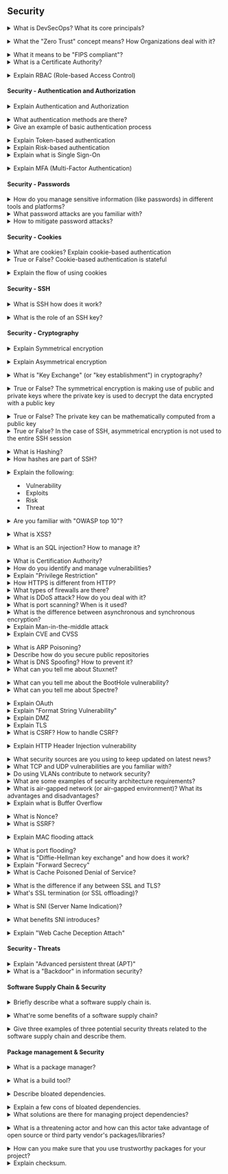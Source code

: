 ## Security

<details>
<summary>What is DevSecOps? What its core principals?</summary><br><b>

A couple of quotations from chosen companies:

[Snyk](https://snyk.io/series/devsecops): "DevSecOps refers to the integration of security practices into a DevOps software delivery model. Its foundation is a culture where development and operations are enabled through process and tooling to take part in a shared responsibility for delivering secure software."

[Red Hat](https://www.redhat.com/en/topics/devops/what-is-devsecops): "DevSecOps stands for development, security, and operations. It's an approach to culture, automation, and platform design that integrates security as a shared responsibility throughout the entire IT lifecycle."

[Jfrog](https://jfrog.com/devops-tools/what-is-devsecops): "DevSecOps principles and practices parallel those of traditional DevOps with integrated and multidisciplinary teams, working together to enable secure continuous software delivery. The DevSecOps development lifecycle is a repetitive process that starts with a developer writing code, a build being triggered, the software package deployed to a production environment and monitored for issues identified in the runtime but includes security at each of these stages."
</b></details>

<details>
<summary>What the "Zero Trust" concept means? How Organizations deal with it?</summary><br><b>

[Codefresh definition](https://codefresh.io/security-testing/codefresh-runner-overview): "Zero trust is a security concept that is centered around the idea that organizations should never trust anyone or anything that does not originate from their domains. Organizations seeking zero trust automatically assume that any external services it commissions have security breaches and may leak sensitive information"
</b></details>

<details>
<summary>What it means to be "FIPS compliant"?</summary><br><b>
</b></details>

<details>
<summary>What is a Certificate Authority?</summary><br><b>
 
 [wikipedia](https://en.wikipedia.org/wiki/Certificate_authority) : A certificate Authority that stores, singns and issues certificates.
 
 A certificate certifies the authenticity of the public key delivered by the website. It prevents [man-in-the-middle](https://en.wikipedia.org/wiki/Man-in-the-middle_attack) attacks by providing a lot of information which identifie the public key. Importante information provided inside a [X.509](https://www.ssl.com/faqs/what-is-an-x-509-certificate/) certificate are like :
  * Version Number
  * Serial Number
  * Signature Algorithm ID
  * Issuer Name 
  * Validity period
  * Subject name
  * Subject Public Key info
 
Every certificates must be signed by a trusted authority, a certificate chain is a concatenation of mutilple certificates signed by a more trusted authority from the one delivered by the website to the root Certificate Authority (CA). The root Certificate Authority is the top most trusted authority and every browsers embark their certificate natively.
 
</b></details>

<details>
<summary>Explain RBAC (Role-based Access Control)</summary><br><b>

Access control based on user roles (i.e., a collection of access authorizations a user receives based on an explicit or implicit assumption of a given role). Role permissions may be inherited through a role hierarchy and typically reflect the permissions needed to perform defined functions within an organization. A given role may apply to a single individual or to several individuals.

- RBAC mapped to job function, assumes that a person will take on different roles, overtime, within an organization and different responsibilities in relation to IT systems.
</b></details>

#### Security - Authentication and Authorization

<details>
<summary>Explain Authentication and Authorization</summary><br><b>

Authentication is the process of identifying whether a service or a person is who they claim to be.
Authorization is the process of identifying what level of access the service or the person have (after authentication was done)
</b></details>

<details>
<summary>What authentication methods are there?</summary><br><b>
</b></details>

<details>
<summary>Give an example of basic authentication process</summary><br><b>

A user uses the browser to authenticate to some server. It does so by using the authorization field which is constructed from the username and the password combined with a single colon. The result string is encoded using a certain character set which is compatible with US-ASCII. The authorization method + a space is prepended to the encoded string.
</b></details>

<details>
<summary>Explain Token-based authentication</summary><br><b>
</b></details>

<details>
<summary>Explain Risk-based authentication</summary><br><b>
</b></details>

<details>
<summary>Explain what is Single Sign-On</summary><br><b>

SSO (Single Sign-on), is a method of access control that enables a user to log in once and gain access to the resources of multiple software systems without being prompted to log in again.
</b></details>

<details>
<summary>Explain MFA (Multi-Factor Authentication)</summary><br><b>

Multi-Factor Authentication (Also known as 2FA). Allows the user to present two pieces of evidence, credentials, when logging into an account.

- The credentials fall into any of these three categories: something you know (like a password or PIN), something you have (like a smart card), or something you are (like your fingerprint).  Credentials must come from two different categories to enhance security.
</b></details>

#### Security - Passwords

<details>
<summary>How do you manage sensitive information (like passwords) in different tools and platforms?</summary><br><b>
</b></details>

<details>
<summary>What password attacks are you familiar with?</summary><br><b>

  * Dictionary
  * Brute force
  * Password Spraying
  * Social Engineering
    * Whaling
    * Vishing
    * Phising
    * Whaling
</b></details>

<details>
<summary>How to mitigate password attacks?</summary><br><b>

  * Strong password policy
  * Do not reuse passwords
  * ReCaptcha
  * Training personnel against Social Engineering
  * Risk Based Authentication
  * Rate limiting
  * MFA
</b></details>

#### Security - Cookies

<details>
<summary>What are cookies? Explain cookie-based authentication</summary><br><b>
</b></details>

<details>
<summary>True or False? Cookie-based authentication is stateful</summary><br><b>

True. Cookie-based authentication session must be kept on both server and client-side.
</b></details>

<details>
<summary>Explain the flow of using cookies</summary><br><b>

1. User enters credentials
2. The server verifies the credentials -> a sessions is created and stored in the database
3. A cookie with the session ID is set in the browser of that user
4. On every request, the session ID is verified against the database
5. The session is destroyed (both on client-side and server-side) when the user logs out
</b></details>

#### Security - SSH

<details>
<summary>What is SSH how does it work?</summary><br><b>

[Wikipedia Definition](https://en.wikipedia.org/wiki/SSH_(Secure_Shell)): "SSH or Secure Shell is a cryptographic network protocol for operating network services securely over an unsecured network."

[Hostinger.com Definition](https://www.hostinger.com/tutorials/ssh-tutorial-how-does-ssh-work): "SSH, or Secure Shell, is a remote administration protocol that allows users to control and modify their remote servers over the Internet."

[This site](https://www.hostinger.com/tutorials/ssh-tutorial-how-does-ssh-work) explains it in a good way.
</b></details>

<details>
<summary>What is the role of an SSH key?</summary><br><b>
 
[Wikipedia definition](https://en.wikipedia.org/wiki/Secure_Shell) : SSH uses public-key cryptography to authenticate the remote computer and allow it to authenticate the user. Two keys are created, private is stored inside user's computer to decrypt the communication then the public key is stored inside the remoted computer where user want to connect with and it is used to encrypt the communication.
 
</b></details>

#### Security - Cryptography

<details>
<summary>Explain Symmetrical encryption</summary><br><b>

A symmetric encryption is any technique where a key is used to both encrypt and decrypt the data/entire communication.
</b></details>

<details>
<summary>Explain Asymmetrical encryption</summary><br><b>

A asymmetric encryption is any technique where the there is two different keys that are used for encryption and decryption, these keys are known as public key and private key.
</b></details>

<details>
<summary>What is "Key Exchange" (or "key establishment") in cryptography?</summary><br><b>

[Wikipedia](https://en.wikipedia.org/wiki/Key_exchange): "Key exchange (also key establishment) is a method in cryptography by which cryptographic keys are exchanged between two parties, allowing use of a cryptographic algorithm."
</b></details>

<details>
<summary>True or False? The symmetrical encryption is making use of public and private keys where the private key is used to decrypt the data encrypted with a public key</summary><br><b>

False. This description fits the asymmetrical encryption.
</b></details>

<details>
<summary>True or False? The private key can be mathematically computed from a public key</summary><br><b>
False.
</b></details>

<details>
<summary>True or False? In the case of SSH, asymmetrical encryption is not used to the entire SSH session</summary><br><b>

True. It is only used during the key exchange algorithm of symmetric encryption.
</b></details>

<details>
<summary>What is Hashing?</summary><br><b>
</b></details>

<details>
<summary>How hashes are part of SSH?</summary><br><b>

Hashes used in SSH to verify the authenticity of messages and to verify that nothing tampered with the data received.
</b></details>

<details>
<summary>Explain the following:

  * Vulnerability
  * Exploits
  * Risk
  * Threat</summary><br><b>
</b></details>

<details>
<summary>Are you familiar with "OWASP top 10"?</summary><br><b>

Read about it [here](https://owasp.org/www-project-top-ten)
</b></details>

<details>
<summary>What is XSS?</summary><br><b>

Cross Site Scripting (XSS) is an type of a attack when the attacker inserts browser executable code within a HTTP response. Now the injected attack is not stored in the web application, it will only affect the users who open the maliciously crafted link or third-party web page. A successful attack allows the attacker to access any cookies, session tokens, or other sensitive information retained by the browser and used with that site 

You can test by detecting user-defined variables and how to input them. This includes hidden or non-obvious inputs such as HTTP parameters, POST data, hidden form field values, and predefined radio or selection values. You then analyze each found vector to see if their are potential vulnerabilities, then when found you craft input data with each input vector. Then you test the crafted input and see if it works.
</b></details>

<details>
<summary>What is an SQL injection? How to manage it?</summary><br><b>

SQL injection is an attack consists of inserts either a partial or full SQL query through data input from the browser to the web application. When a successful SQL injection happens it will allow the attacker to read sensitive information stored on the database for the web application. 

You can test by using a stored procedure, so the application must be sanitize the user input to get rid of the risk of code injection. If not then the user could enter bad SQL, that will then be executed within the procedure
</b></details>

<details>
<summary>What is Certification Authority?</summary><br><b>
</b></details>

<details>
<summary>How do you identify and manage vulnerabilities?</summary><br><b>
</b></details>

<details>
<summary>Explain "Privilege Restriction"</summary><br><b>
</b></details>

<details>
<summary>How HTTPS is different from HTTP?</summary><br><b>
</b></details>

<details>
<summary>What types of firewalls are there?</summary><br><b>
</b></details>

<details>
<summary>What is DDoS attack? How do you deal with it?</summary><br><b>
</b></details>

<details>
<summary>What is port scanning? When is it used?</summary><br><b>
</b></details>

<details>
<summary>What is the difference between asynchronous and synchronous encryption?</summary><br><b>
</b></details>

<details>
<summary>Explain Man-in-the-middle attack</summary><br><b>
</b></details>

<details>
<summary>Explain CVE and CVSS</summary><br><b>
 
  [Red Hat](https://www.redhat.com/en/topics/security/what-is-cve#how-does-it-work) : "When someone refers to a CVE (Common Vulnerabilities and Exposures), they mean a security flaw that's been assigned a CVE ID number. They don’t include technical data, or information about risks, impacts, and fixes." So CVE is just identified by an ID written with 8 digits. The CVE ID have the following format:  CVE prefix + Year + Arbitrary Digits.
 Anyone can submit a vulnerability, [Exploit Database](https://www.exploit-db.com/submit) explains how it works to submit.
  
Then CVSS stands for Common Vulnerability Scoring System, it attemps to assign severity scores to vulnerabilities, allowing to ordonnance and prioritize responses and ressources according to threat. 
 
</b></details>

<details>
<summary>What is ARP Poisoning?</summary><br><b>
</b></details>

<details>
<summary>Describe how do you secure public repositories</summary><br><b>
</b></details>

<details>
<summary>What is DNS Spoofing? How to prevent it?</summary><br><b>

DNS spoofing occurs when a particular DNS server’s records of “spoofed” or altered maliciously to redirect traffic to the attacker. This redirection of traffic allows the attacker to spread malware, steal data, etc.

**Prevention**
- Use encrypted data transfer protocols - Using end-to-end encryption vian SSL/TLS will help decrease the chance that a website / its visitors are compromised by DNS spoofing.
- Use DNSSEC - DNSSEC, or Domain Name System Security Extensions, uses digitally signed DNS records to help determine data authenticity.
- Implement DNS spoofing detection mechanisms - it’s important to implement DNS spoofing detection software. Products such as XArp help product against ARP cache poisoning by inspecting the data that comes through before transmitting it.
</b></details>

<details>
<summary>What can you tell me about Stuxnet?</summary><br><b>

Stuxnet is a computer worm that was originally aimed at Iran’s nuclear facilities and has since mutated and spread to other industrial and energy-producing facilities. The original Stuxnet malware attack targeted the programmable logic controllers (PLCs) used to automate machine processes. It generated a flurry of media attention after it was discovered in 2010 because it was the first known virus to be capable of crippling hardware and because it appeared to have been created by the U.S. National Security Agency, the CIA, and Israeli intelligence.
</b></details>

<details>
<summary>What can you tell me about the BootHole vulnerability?</summary><br><b>
</b></details>

<details>
<summary>What can you tell me about Spectre?</summary><br><b>

Spectre is an attack method which allows a hacker to “read over the shoulder” of a program it does not have access to. Using code, the hacker forces the program to pull up its encryption key allowing full access to the program
</b></details>

<details>
<summary>Explain OAuth</summary><br><b>
</b></details>

<details>
<summary>Explain "Format String Vulnerability"</summary><br><b>
</b></details>


<details>
<summary>Explain DMZ</summary><br><b>
</b></details>

<details>
<summary>Explain TLS</summary><br><b>
</b></details>

<details>
<summary>What is CSRF? How to handle CSRF?</summary><br><b>

Cross-Site Request Forgery (CSRF) is an attack that makes the end user to initate a unwanted action on the web application in which the user has a authenticated session, the attacker may user an email and force the end user to click on the link and that then execute malicious actions. When an CSRF attack is successful it will compromise the end user data 

You can use OWASP ZAP to analyze a "request", and if it appears that there no protection against cross-site request forgery when the Security Level is set to 0 (the value of csrf-token is SecurityIsDisabled.) One can use data from this request to prepare a CSRF attack by using OWASP ZAP
</b></details>

<details>
<summary>Explain HTTP Header Injection vulnerability</summary><br><b>

HTTP Header Injection vulnerabilities occur when user input is insecurely included within server responses headers. If an attacker can inject newline characters into the header, then they can inject new HTTP headers and also, by injecting an empty line, break out of the headers into the message body and write arbitrary content into the application's response.
</b></details>

<details>
<summary>What security sources are you using to keep updated on latest news?</summary><br><b>
</b></details>

<details>
<summary>What TCP and UDP vulnerabilities are you familiar with?</summary><br><b>
</b></details>

<details>
<summary>Do using VLANs contribute to network security?</summary><br><b>
</b></details>

<details>
<summary>What are some examples of security architecture requirements?</summary><br><b>
</b></details>

<details>
<summary>What is air-gapped network (or air-gapped environment)? What its advantages and disadvantages?</summary><br><b>
</b></details>

<details>
<summary>Explain what is Buffer Overflow</summary><br><b>

A buffer overflow (or buffer overrun) occurs when the volume of data exceeds the storage capacity of the memory buffer. As a result, the program attempting to write the data to the buffer overwrites adjacent memory locations.
</b></details>

<details>
<summary>What is Nonce?</summary><br><b>
</b></details>

<details>
<summary>What is SSRF?</summary><br><b>

SSRF (Server-side request forgery) it's a vulnerability where you can make a server make arbitrary requests to anywhere you want.

Read more about it at [portswigger.net](https://portswigger.net/web-security/ssrf)
</b></details>

<details>
<summary>Explain MAC flooding attack</summary><br><b>

MAC address flooding attack (CAM table flooding attack) is a type of network attack where an attacker connected to a switch port floods the switch interface with very large number of Ethernet frames with different fake source MAC address.
</b></details>

<details>
<summary>What is port flooding?</summary><br><b>
</b></details>

<details>
<summary>What is "Diffie-Hellman key exchange" and how does it work?</summary><br><b>
</b></details>

<details>
<summary>Explain "Forward Secrecy"</summary><br><b>
</b></details>

<details>
<summary>What is Cache Poisoned Denial of Service?</summary><br><b>

CPDoS or Cache Poisoned Denial of Service. It poisons the CDN cache. By manipulating certain header requests, the attacker forces the origin server to return a Bad Request error which is stored in the CDN’s cache. Thus, every request that comes after the attack will get an error page.
</b></details>

<details>
<summary>What is the difference if any between SSL and TLS?</summary><br><b>
</b></details>

<details>
<summary>What's SSL termination (or SSL offloading)?</summary><br><b>

SSL termination is the process of decrypting encrypted traffic. The advantage in SSL termination is that the server doesn't have to perform it, we can use SSL termination to reduce the load on the server, speed up some processes, and allow the server to focus on its core functionality (e.g. deliver content)
</b></details>

<details>
<summary>What is SNI (Server Name Indication)?</summary><br><b>

[Wikipedia](https://en.wikipedia.org/wiki/Server_Name_Indication): "an extension to the Transport Layer Security (TLS) computer networking protocol by which a client indicates which hostname it is attempting to connect to at the start of the handshaking process"
</b></details>

<details>
<summary>What benefits SNI introduces?</summary><br><b>

SNI allows a single server to serve multiple certificates using the same IP and port.<br>
Practically this means that a single IP can server multiple web services/pages, each using a different certificate.
</b></details>

<details>
<summary>Explain "Web Cache Deception Attach"</summary><br><b>

[This blog post](https://omergil.blogspot.com/2017/02/web-cache-deception-attack.html) explains it in detail.
</b></details>

#### Security - Threats

<details>
<summary>Explain "Advanced persistent threat (APT)"</summary><br><b>
</b></details>

<details>
<summary>What is a "Backdoor" in information security?</summary><br><b>
</b></details>

#### Software Supply Chain & Security 

<details>
<summary>Briefly describe what a software supply chain is. </summary><br><b>

A company’s software supply chain consists of any third party or open source component which could be used to compromise the final product. Such component is usually an API provided by an actor. For instance Twilio who offers mobile communication APIs to their customers. 

[WhiteSource](https://www.whitesourcesoftware.com/resources/blog/software-supply-chain-security-the-basics-and-four-critical-best-practices/): "Enterprise software projects increasingly depend on third-party and open source components. These components are created and maintained by individuals who are not employed by the organization developing the primary software, and who do not necessarily use the same security policies as the organization. This poses a security risk, because differences or inconsistencies between these policies can create overlooked areas of vulnerability that attackers seek to exploit." 
</b></details>

<details>
<summary>What're some benefits of a software supply chain? </summary><br><b>

[Increment](https://increment.com/apis/apis-supply-chain-software/): Resource-saving. Using and paying for existing solutions to resource-heavy problems saves time as well as money. Hence resulting in efficient, cheap and greater opportunities to develop and deploy software products for consumers. 
</b></details>

<details>
<summary> Give three examples of three potential security threats related to the software supply chain and describe them.</summary><br><b>

[IEEE](https://ieeexplore.ieee.org/abstract/document/9203862): 

  * Sensitive data being exposed or lost.
    * In a software supply chain, sensitive data may be passed throughout the chain. Security threats involve loss or exposure of this data, such as customer credit card details.
  * Cloud technology.
    * Data sharing in the cloud might jeopardize the privacy of the data within the chain.
  * Third-party vendors.
    * Third-party vendors’ code solutions might not provide sufficient cybersecurity and risk being a potential subject to data breaches.
</b></details>

#### Package management & Security 

<details>
<summary> What is a package manager?
</summary><br><b>

[Baudry et al.](https://arxiv.org/pdf/2001.07808.pdf): "A tool that allows you to easily download, add and thus reuse programming libraries in your project." E.g. npm or yarn.
</b></details>

<details>
<summary> What is a build tool?
</summary><br><b>

[Baudry et al.](https://arxiv.org/pdf/2001.07808.pdf): "A tool that fetches the packages (dependencies) that are required to compile, test and deploy your application." 
</b></details>

<details>
<summary> Describe bloated dependencies.
</summary><br><b>

[Baudry et al.](https://arxiv.org/pdf/2001.07808.pdf): 
An application usually has different dependencies. Typically, not all of them are required for building and running the application. Bloated dependencies is the concept of including the unnecessary dependencies for building and running your application. 
</b></details>

<details>
<summary> Explain a few cons of bloated dependencies.
</summary><br><b>

[Baudry et al.](https://arxiv.org/pdf/2001.07808.pdf): 

  * Challenging to manage.
  * Decreases performance of the application.
  * Risk for malicious code that a threathening actor can take advantage of. 
</b></details>

<details>
<summary> What solutions are there for managing project dependencies? 
</summary><br><b>

[Npm.js documentation](https://docs.npmjs.com/cli/v8/commands/npm-prune): Use clean-up commands that are usually provided by the package manager authors. For instance, npm prune will remove any extraneous package. Another command is npm audit which will scan your repository and report any vulnerable dependencies found.
</b></details>

<details>
<summary> What is a threatening actor and how can this actor take advantage of open source or third party vendor's packages/libraries? 
</summary><br><b>

[Wikipedia](https://en.wikipedia.org/wiki/Threat_actor): A threatening actor is one or more people who target technical artifacts such as software, networks and/or devices with the purpose of harming it.

[Aquasec](https://www.aquasec.com/cloud-native-academy/devsecops/supply-chain-security/): An attacking actor may identify, target and inject malicious software in a vulnerable part of an open source package or a third party vendor’s code. The consumer of this code may consequently and unknowingly deploy the malicious code throughout their pipelines, thus infecting their own projects. An example of this happening is the hack of [SolarWinds](https://www.npr.org/2021/04/16/985439655/a-worst-nightmare-cyberattack-the-untold-story-of-the-solarwinds-hack).
</b></details>

<details>
<summary> How can you make sure that you use trustworthy packages for your project?
</summary><br><b>

You can’t. You will always be exposed to security risk once you start using open source or vendor packages. The goal is to minimize the risk in order to avoid security breaches. This could be done by:

  * Regularly update the project's dependencies to apply latest bug fixes and vulnerability clean-ups.
  * However, unless you trust the author, do not update your dependencies instantly, since package updates recently have been a common target by hackers.
  * Check for changes of the file content in previous versions. 
</b></details>

<details>
<summary> Explain checksum.
</summary><br><b>

[Fred Cohen (permission needed)](https://reader.elsevier.com/reader/sd/pii/0167404887900319?token=D5339ABC064AD9A2B50B74D8CE890B0E22A302A0BC461A50078D407BEA01052737DC6AAEF95A854E72A73B6D0C67E260&originRegion=eu-west-1&originCreation=20220502180611): Checksum is a way to verify the integrity of information in systems with no built-in protection. In other words, it provides a way of validating that the content of a file or a package / library is intact. This is useful since attacks or errors may occur during transmission of files. However, it requires that the package author has run a checksum function for the file / package which creates a specific hash for that version of the file. A minor change of the file content will result in a different checksum. If you have access to the original checksum of the file, you may run checksum on your own. In case the resulting checksum matches the original one, no changes have been made in the file. You can now conclude that no error or malicious injection was done during transmission of the file. 
</b></details>
